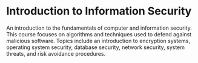 # Introduction to Information Security
An introduction to the fundamentals of computer and information security. 
This course focuses on algorithms and techniques used to defend against malicious software. 
Topics include an introduction to encryption systems, operating system security, database security, 
network security, system threats, and risk avoidance procedures.

